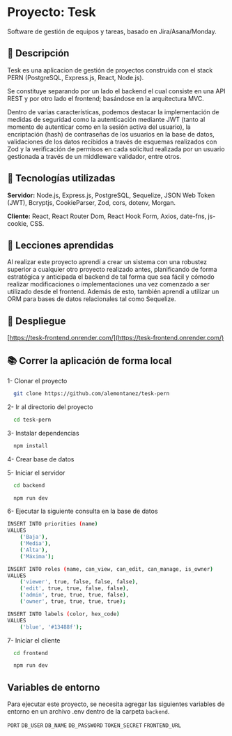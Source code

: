 
# Proyecto: Tesk

Software de gestión de equipos y tareas, basado en Jira/Asana/Monday.




## 📌 Descripción

Tesk es una aplicacion de gestión de proyectos construida con el stack PERN (PostgreSQL, Express.js, React, Node.js).

Se constituye separando por un lado el backend el cual consiste en una API REST y por otro lado el frontend; basándose en la arquitectura MVC.

Dentro de varias características, podemos destacar la implementación de medidas de seguridad como la autenticación mediante JWT (tanto al momento de autenticar como en la sesión activa del usuario), la encriptación (hash) de contraseñas de los usuarios en la base de datos, validaciones de los datos recibidos a través de esquemas realizados con Zod y la verificación de permisos en cada solicitud realizada por un usuario gestionada a través de un middleware validador, entre otros.


## 🚀 Tecnologías utilizadas

**Servidor:** Node.js, Express.js, PostgreSQL, Sequelize, JSON Web Token (JWT), Bcryptjs, CookieParser, Zod, cors, dotenv, Morgan.

**Cliente:** React, React Router Dom, React Hook Form, Axios, date-fns, js-cookie, CSS.



## 📖 Lecciones aprendidas

Al realizar este proyecto aprendí a crear un sistema con una robustez superior a cualquier otro proyecto realizado antes, planificando de forma estratégica y anticipada el backend de tal forma que sea fácil y cómodo realizar modificaciones o implementaciones una vez comenzado a ser utilizado desde el frontend. Además de esto, también aprendí a utilizar un ORM para bases de datos relacionales tal como Sequelize.


## 🔗 Despliegue

[https://tesk-frontend.onrender.com/](https://tesk-frontend.onrender.com/)

## 📚 Correr la aplicación de forma local



1- Clonar el proyecto

```bash
  git clone https://github.com/alemontanez/tesk-pern
```

2- Ir al directorio del proyecto

```bash
  cd tesk-pern
```

3- Instalar dependencias

```bash
  npm install
```

4- Crear base de datos

5- Iniciar el servidor

```bash
  cd backend
```
```bash
  npm run dev
```

6- Ejecutar la siguiente consulta en la base de datos
```bash
INSERT INTO priorities (name)
VALUES 
	('Baja'),
	('Media'),
	('Alta'),
	('Máxima');

INSERT INTO roles (name, can_view, can_edit, can_manage, is_owner)
VALUES
	('viewer', true, false, false, false),
	('edit', true, true, false, false),
	('admin', true, true, true, false),
	('owner', true, true, true, true);

INSERT INTO labels (color, hex_code)
VALUES 
    ('blue', '#13488f');
```

7- Iniciar el cliente

```bash
  cd frontend
```
```bash
  npm run dev
```


## Variables de entorno

Para ejecutar este proyecto, se necesita agregar las siguientes variables de entorno en un archivo .env dentro de la carpeta `backend`.

`PORT`
`DB_USER`
`DB_NAME`
`DB_PASSWORD`
`TOKEN_SECRET`
`FRONTEND_URL`

